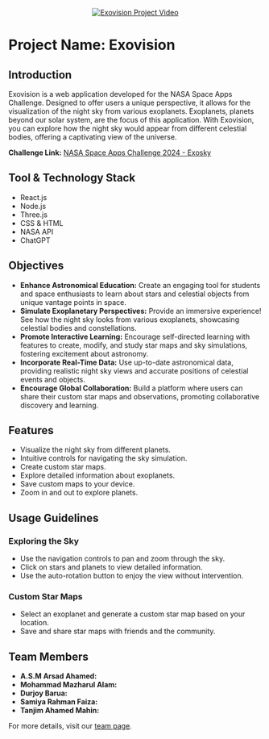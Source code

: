 <p align="center">
  <a href="https://i.imgur.com/w1hiCVJ.mp4">
    <img src="https://imgur.com/w1hiCVJ.jpg" alt="Exovision Project Video" style="max-width:100%; height:auto;">
  </a>
</p><h1>Project Name: Exovision</h1>

<h2>Introduction</h2>
<p>
    Exovision is a web application developed for the NASA Space Apps Challenge. Designed to offer users a unique perspective, it allows for the visualization of the night sky from various exoplanets. Exoplanets, planets beyond our solar system, are the focus of this application. With Exovision, you can explore how the night sky would appear from different celestial bodies, offering a captivating view of the universe.
</p>
<p>
    <strong>Challenge Link:</strong> <a href="https://www.spaceappschallenge.org/nasa-space-apps-2024/challenges/exosky/?tab=details">NASA Space Apps Challenge 2024 - Exosky</a>
</p>

<h2>Tool & Technology Stack</h2>
<ul>
    <li>React.js</li>
    <li>Node.js</li>
    <li>Three.js</li>
    <li>CSS & HTML</li>
    <li>NASA API</li>
    <li>ChatGPT</li>
</ul>

<h2>Objectives</h2>
<ul>
    <li><strong>Enhance Astronomical Education:</strong> Create an engaging tool for students and space enthusiasts to learn about stars and celestial objects from unique vantage points in space.</li>
    <li><strong>Simulate Exoplanetary Perspectives:</strong> Provide an immersive experience! See how the night sky looks from various exoplanets, showcasing celestial bodies and constellations.</li>
    <li><strong>Promote Interactive Learning:</strong> Encourage self-directed learning with features to create, modify, and study star maps and sky simulations, fostering excitement about astronomy.</li>
    <li><strong>Incorporate Real-Time Data:</strong> Use up-to-date astronomical data, providing realistic night sky views and accurate positions of celestial events and objects.</li>
    <li><strong>Encourage Global Collaboration:</strong> Build a platform where users can share their custom star maps and observations, promoting collaborative discovery and learning.</li>
</ul>

<h2>Features</h2>
<ul>
    <li>Visualize the night sky from different planets.</li>
    <li>Intuitive controls for navigating the sky simulation.</li>
    <li>Create custom star maps.</li>
    <li>Explore detailed information about exoplanets.</li>
    <li>Save custom maps to your device.</li>
    <li>Zoom in and out to explore planets.</li>
</ul>

<h2>Usage Guidelines</h2>
<h3>Exploring the Sky</h3>
<ul>
    <li>Use the navigation controls to pan and zoom through the sky.</li>
    <li>Click on stars and planets to view detailed information.</li>
    <li>Use the auto-rotation button to enjoy the view without intervention.</li>
</ul>

<h3>Custom Star Maps</h3>
<ul>
    <li>Select an exoplanet and generate a custom star map based on your location.</li>
    <li>Save and share star maps with friends and the community.</li>
</ul>

<h2>Team Members</h2>
<ul>
    <li><strong>A.S.M Arsad Ahamed:</strong></li>
    <li><strong>Mohammad Mazharul Alam:</strong></li>
    <li><strong>Durjoy Barua:</strong></li>
    <li><strong>Samiya Rahman Faiza:</strong></li>
    <li><strong>Tanjim Ahamed Mahin:</strong></li>
</ul>

<p>
    For more details, visit our <a href="https://www.spaceappschallenge.org/nasa-space-apps-2024/find-a-team/astronovo/?tab=members">team page</a>.
</p>
